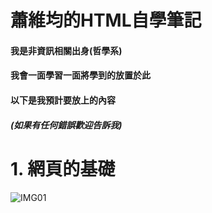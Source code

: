 # 蕭維均的HTML自學筆記
#### 我是非資訊相關出身(哲學系)
#### 我會一面學習一面將學到的放置於此
#### 以下是我預計要放上的內容
##### (如果有任何錯誤歡迎告訴我)
# 1. 網頁的基礎
![IMG01](https://github.com/AlexTrinityBlock/HTML-is-Good-/blob/master/resource/base_1.png?raw=true)
